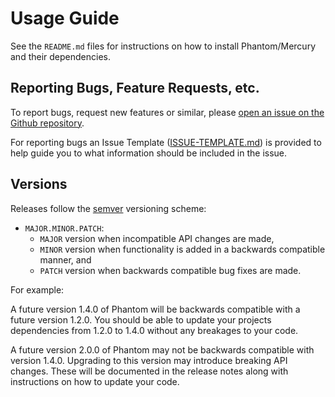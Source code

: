 # Usage Guide

See the `README.md` files for instructions on how to install Phantom/Mercury and their
dependencies.


## Reporting Bugs, Feature Requests, etc.

To report bugs, request new features or similar, please [open an issue on the Github repository](https://github.com/jpmorganchase/Phantom/issues).

For reporting bugs an Issue Template ([ISSUE-TEMPLATE.md]()) is provided to help guide
you to what information should be included in the issue.


## Versions

Releases follow the [semver](https://semver.org) versioning scheme:

- `MAJOR.MINOR.PATCH`:
  - `MAJOR` version when incompatible API changes are made,
  - `MINOR` version when functionality is added in a backwards compatible manner, and
  - `PATCH` version when backwards compatible bug fixes are made.

For example:

A future version 1.4.0 of Phantom will be backwards compatible with a future version
1.2.0. You should be able to update your projects dependencies from 1.2.0 to 1.4.0
without any breakages to your code.

A future version 2.0.0 of Phantom may not be backwards compatible with version 1.4.0.
Upgrading to this version may introduce breaking API changes. These will be documented
in the release notes along with instructions on how to update your code. 

